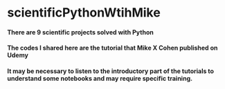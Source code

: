 # scientificPythonWtihMike
#### There are 9 scientific projects solved with Python
#### The codes I shared here are the tutorial that Mike X Cohen published on Udemy
#### It may be necessary to listen to the introductory part of the tutorials to understand some notebooks and may require specific training.
